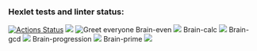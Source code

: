 ### Hexlet tests and linter status:
[![Actions Status](https://github.com/Maron4ik/php-project-lvl1/workflows/hexlet-check/badge.svg)](https://github.com/Maron4ik/php-project-lvl1/actions)
<a href="https://codeclimate.com/github/codeclimate/codeclimate/maintainability"><img src="https://api.codeclimate.com/v1/badges/a99a88d28ad37a79dbf6/maintainability" /></a>
![Greet everyone](https://github.com/github/docs/actions/workflows/main.yml/badge.svg)
Brain-even
<a href="https://asciinema.org/a/431549" target="_blank"><img src="https://asciinema.org/a/431549.svg" /></a>
Brain-calc
<a href="https://asciinema.org/a/il7rc8J6spJXa2PAZ1OuMM6cS" target="_blank"><img src="https://asciinema.org/a/il7rc8J6spJXa2PAZ1OuMM6cS.svg" /></a>
Brain-gcd
<a href="https://asciinema.org/a/V2DcaRWV3aXH57xt8RecGuouC" target="_blank"><img src="https://asciinema.org/a/V2DcaRWV3aXH57xt8RecGuouC.svg" /></a>
Brain-progression
<a href="https://asciinema.org/a/b4eKLuAQnYug5DUX5XoMQjScf" target="_blank"><img src="https://asciinema.org/a/b4eKLuAQnYug5DUX5XoMQjScf.svg" /></a>
Brain-prime
<a href="https://asciinema.org/a/WhWcyfeqwcE19aZAQWKiL05Ax" target="_blank"><img src="https://asciinema.org/a/WhWcyfeqwcE19aZAQWKiL05Ax.svg" /></a>